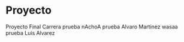 Proyecto
========

Proyecto Final Carrera
prueba nAchoA
prueba Alvaro Martinez
wasaa
prueba Luis Alvarez